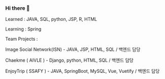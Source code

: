 ### Hi there 👋

Learned : JAVA, SQL, python, JSP, R, HTML

Learning : Spring


Team Projects :

Image Social Network(ISN) - JAVA, JSP, HTML, SQL / 백엔드 담당

Chaekme ( AIVLE ) - Django, python, HTML, SQL / 백엔드 담당

EnjoyTrip ( SSAFY ) - JAVA, SpringBoot, MySQL, Vue, Vuetify / 백엔드 담당

<!--
**ParkRang/ParkRang** is a ✨ _special_ ✨ repository because its `README.md` (this file) appears on your GitHub profile.

Here are some ideas to get you started:

- 🔭 I’m currently working on ...
- 🌱 I’m currently learning ...
- 👯 I’m looking to collaborate on ...
- 🤔 I’m looking for help with ...
- 💬 Ask me about ...
- 📫 How to reach me: ...
- 😄 Pronouns: ...
- ⚡ Fun fact: ...
-->
